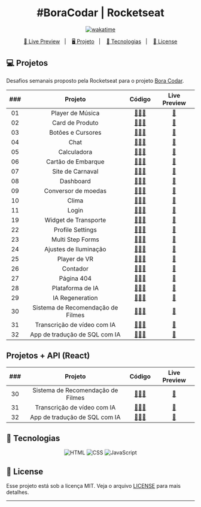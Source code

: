 <h1 align="center">
  #BoraCodar | Rocketseat
</h1>

<p align="center">
  <a href="https://wakatime.com/badge/user/68660678-6b86-4b78-98df-f5f41a37e1bc/project/743a4248-e676-41c8-8eaf-4717da9d465a"><img src="https://wakatime.com/badge/user/68660678-6b86-4b78-98df-f5f41a37e1bc/project/743a4248-e676-41c8-8eaf-4717da9d465a.svg" alt="wakatime"></a>
</p>

<p align="center">
  <a href="https://brunodorea.github.io/rocketseat-boraCodar/">🔗 Live Preview</a>&nbsp;&nbsp;&nbsp;|&nbsp;&nbsp;&nbsp;
  <a href="#-projeto">🖥️ Projeto</a>&nbsp;&nbsp;&nbsp;|&nbsp;&nbsp;&nbsp;
  <a href="#-tecnologias">🚀 Tecnologias</a>&nbsp;&nbsp;&nbsp;|&nbsp;&nbsp;&nbsp;
  <a href="#-license">📝 License</a>
</p>

## 💻 Projetos

Desafios semanais proposto pela Rocketseat para o projeto [Bora Codar](https://boracodar.dev/).

| ### |              Projeto              |                                    Código                                     |                            Live Preview                            |
| :-: | :-------------------------------: | :---------------------------------------------------------------------------: | :----------------------------------------------------------------: |
| 01  |         Player de Música          | [👨🏿‍💻](https://github.com/brunodorea/rocketseat-boraCodar/tree/main/desafio-01) | [🏁](https://brunodorea.github.io/rocketseat-boraCodar/desafio-01) |
| 02  |          Card de Produto          | [👨🏿‍💻](https://github.com/brunodorea/rocketseat-boraCodar/tree/main/desafio-02) | [🏁](https://brunodorea.github.io/rocketseat-boraCodar/desafio-02) |
| 03  |         Botões e Cursores         | [👨🏿‍💻](https://github.com/brunodorea/rocketseat-boraCodar/tree/main/desafio-03) | [🏁](https://brunodorea.github.io/rocketseat-boraCodar/desafio-03) |
| 04  |               Chat                | [👨🏿‍💻](https://github.com/brunodorea/rocketseat-boraCodar/tree/main/desafio-04) | [🏁](https://brunodorea.github.io/rocketseat-boraCodar/desafio-04) |
| 05  |            Calculadora            | [👨🏿‍💻](https://github.com/brunodorea/rocketseat-boraCodar/tree/main/desafio-05) | [🏁](https://brunodorea.github.io/rocketseat-boraCodar/desafio-05) |
| 06  |        Cartão de Embarque         | [👨🏿‍💻](https://github.com/brunodorea/rocketseat-boraCodar/tree/main/desafio-06) | [🏁](https://brunodorea.github.io/rocketseat-boraCodar/desafio-06) |
| 07  |         Site de Carnaval          | [👨🏿‍💻](https://github.com/brunodorea/rocketseat-boraCodar/tree/main/desafio-07) | [🏁](https://brunodorea.github.io/rocketseat-boraCodar/desafio-07) |
| 08  |             Dashboard             | [👨🏿‍💻](https://github.com/brunodorea/rocketseat-boraCodar/tree/main/desafio-08) | [🏁](https://brunodorea.github.io/rocketseat-boraCodar/desafio-08) |
| 09  |        Conversor de moedas        | [👨🏿‍💻](https://github.com/brunodorea/rocketseat-boraCodar/tree/main/desafio-09) | [🏁](https://brunodorea.github.io/rocketseat-boraCodar/desafio-09) |
| 10  |               Clima               | [👨🏿‍💻](https://github.com/brunodorea/rocketseat-boraCodar/tree/main/desafio-10) | [🏁](https://brunodorea.github.io/rocketseat-boraCodar/desafio-10) |
| 11  |               Login               | [👨🏿‍💻](https://github.com/brunodorea/rocketseat-boraCodar/tree/main/desafio-11) | [🏁](https://brunodorea.github.io/rocketseat-boraCodar/desafio-11) |
| 19  |       Widget de Transporte        | [👨🏿‍💻](https://github.com/brunodorea/rocketseat-boraCodar/tree/main/desafio-19) | [🏁](https://brunodorea.github.io/rocketseat-boraCodar/desafio-19) |
| 22  |         Profile Settings          | [👨🏿‍💻](https://github.com/brunodorea/rocketseat-boraCodar/tree/main/desafio-22) | [🏁](https://brunodorea.github.io/rocketseat-boraCodar/desafio-22) |
| 23  |         Multi Step Forms          | [👨🏿‍💻](https://github.com/brunodorea/rocketseat-boraCodar/tree/main/desafio-23) | [🏁](https://brunodorea.github.io/rocketseat-boraCodar/desafio-23) |
| 24  |       Ajustes de Iluminação       | [👨🏿‍💻](https://github.com/brunodorea/rocketseat-boraCodar/tree/main/desafio-24) | [🏁](https://brunodorea.github.io/rocketseat-boraCodar/desafio-24) |
| 25  |           Player de VR            | [👨🏿‍💻](https://github.com/brunodorea/rocketseat-boraCodar/tree/main/desafio-25) | [🏁](https://brunodorea.github.io/rocketseat-boraCodar/desafio-25) |
| 26  |             Contador              | [👨🏿‍💻](https://github.com/brunodorea/rocketseat-boraCodar/tree/main/desafio-26) | [🏁](https://brunodorea.github.io/rocketseat-boraCodar/desafio-26) |
| 27  |            Página 404             | [👨🏿‍💻](https://github.com/brunodorea/rocketseat-boraCodar/tree/main/desafio-27) | [🏁](https://brunodorea.github.io/rocketseat-boraCodar/desafio-27) |
| 28  |         Plataforma de IA          | [👨🏿‍💻](https://github.com/brunodorea/rocketseat-boraCodar/tree/main/desafio-28) | [🏁](https://brunodorea.github.io/rocketseat-boraCodar/desafio-28) |
| 29  |          IA Regeneration          | [👨🏿‍💻](https://github.com/brunodorea/rocketseat-boraCodar/tree/main/desafio-29) | [🏁](https://brunodorea.github.io/rocketseat-boraCodar/desafio-29) |
| 30  | Sistema de Recomendação de Filmes | [👨🏿‍💻](https://github.com/brunodorea/rocketseat-boraCodar/tree/main/desafio-30) | [🏁](https://brunodorea.github.io/rocketseat-boraCodar/desafio-30) |
| 31  |    Transcrição de vídeo com IA    | [👨🏿‍💻](https://github.com/brunodorea/rocketseat-boraCodar/tree/main/desafio-31) | [🏁](https://brunodorea.github.io/rocketseat-boraCodar/desafio-31) |
| 32  |   App de tradução de SQL com IA   | [👨🏿‍💻](https://github.com/brunodorea/rocketseat-boraCodar/tree/main/desafio-32) | [🏁](https://brunodorea.github.io/rocketseat-boraCodar/desafio-32) |

## Projetos + API (React)

| ### |              Projeto              |                     Código                      |                        Live Preview                        |
| :-: | :-------------------------------: | :---------------------------------------------: | :--------------------------------------------------------: |
| 30  | Sistema de Recomendação de Filmes | [👨🏿‍💻](https://gitlab.com/BrunoDorea/boracodar30) | [🏁](https://brunodorea-movie-recommendation.netlify.app/) |
| 31  |    Transcrição de vídeo com IA    |                     [👨🏿‍💻]()                      |                           [🏁]()                           |
| 32  |   App de tradução de SQL com IA   |                     [👨🏿‍💻]()                      |                           [🏁]()                           |

## 🚀 Tecnologias

<p align="center">
  <img src="https://img.shields.io/badge/html5-%23E34F26.svg?style=for-the-badge&logo=html5&logoColor=white" alt="HTML" title ="HTML">
  <img src="https://img.shields.io/badge/css3-%231572B6.svg?style=for-the-badge&logo=css3&logoColor=white" alt="CSS" title ="CSS">
  <img src="https://img.shields.io/badge/javascript-%23323330.svg?style=for-the-badge&logo=javascript&logoColor=%23F7DF1E" alt="JavaScript" title ="JavaScript">
</p>

## 📝 License

Esse projeto está sob a licença MIT. Veja o arquivo [LICENSE](LICENSE) para mais detalhes.

---
